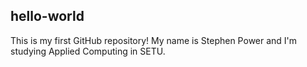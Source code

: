 ## hello-world
This is my first GitHub repository! 
My name is Stephen Power and I'm studying Applied Computing in SETU.
